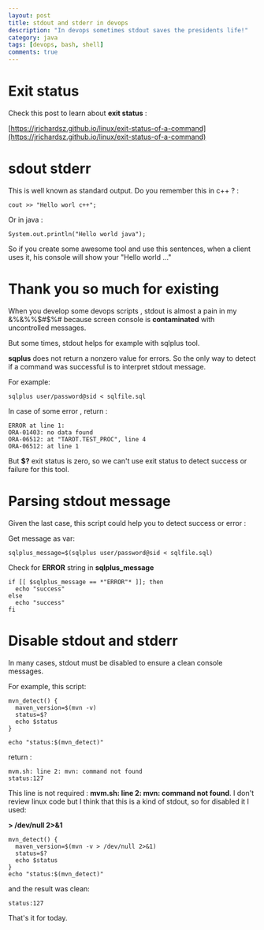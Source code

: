 ```yaml
---
layout: post
title: stdout and stderr in devops
description: "In devops sometimes stdout saves the presidents life!"
category: java
tags: [devops, bash, shell]
comments: true  
---
```


# Exit status

Check this post to learn about **exit status** :

[https://jrichardsz.github.io/linux/exit-status-of-a-command](https://jrichardsz.github.io/linux/exit-status-of-a-command)

# sdout stderr

This is well known as standard output. Do you remember this in c++ ? :

```
cout >> "Hello worl c++";
```

Or in java :

```
System.out.println("Hello world java");
```

So if you create some awesome tool and use this sentences, when a client uses it, his console will show your "Hello world ..."

# Thank you so much for existing

When you develop some devops scripts , stdout is almost a pain in my &%&%%$#$%# because screen console is **contaminated** with uncontrolled messages.

But some times, stdout helps for example with sqlplus tool.

**sqplus** does not return a nonzero value for errors. So the only way to detect if a command was successful  is to interpret stdout message.

For example:

```
sqlplus user/password@sid < sqlfile.sql
```

In case of some error , return :

```
ERROR at line 1:
ORA-01403: no data found
ORA-06512: at "TAROT.TEST_PROC", line 4
ORA-06512: at line 1
```

But **$?** exit status is zero, so we can't use exit status to detect success or failure for this tool.


# Parsing stdout message

Given the last case, this script could help you to detect success or error :

Get message as var:

```
sqlplus_message=$(sqlplus user/password@sid < sqlfile.sql)
```

Check for **ERROR** string in **sqlplus_message**

```
if [[ $sqlplus_message == *"ERROR"* ]]; then
  echo "success"
else
  echo "success"
fi

```

# Disable stdout and stderr

In many cases, stdout must be disabled to ensure a clean console messages.

For example, this script:

```
mvn_detect() {
  maven_version=$(mvn -v)
  status=$?
  echo $status
}

echo "status:$(mvn_detect)"
```

return  :

```
mvm.sh: line 2: mvn: command not found
status:127
```

This line is not required : **mvm.sh: line 2: mvn: command not found**. I don't review linux code but I think that this is a kind of stdout, so for disabled it I used:


**> /dev/null 2>&1**


```
mvn_detect() {
  maven_version=$(mvn -v > /dev/null 2>&1)
  status=$?
  echo $status
}
echo "status:$(mvn_detect)"
```

and the result was clean:

```
status:127
```

That's it for today.
